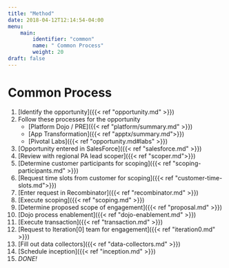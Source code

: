 ```yaml
---
title: "Method"
date: 2018-04-12T12:14:54-04:00
menu:
    main:
        identifier: "common"
        name: " Common Process"
        weight: 20
draft: false
---
```

# Common Process
1. [Identify the opportunity]({{< ref "opportunity.md" >}})
1. Follow these processes for the opportunity
    - [Platform Dojo / PRE]({{< ref "platform/summary.md" >}}) 
    - [App Transformation]({{< ref "apptx/summary.md">}}) 
    - [Pivotal Labs]({{< ref "opportunity.md#labs" >}})
1. [Opportunity entered in SalesForce]({{< ref "salesforce.md" >}})
1. [Review with regional PA lead scoper]({{< ref "scoper.md">}})
1. [Determine customer participants for scoping]({{< ref "scoping-participants.md" >}})
1. [Request time slots from customer for scoping]({{< ref "customer-time-slots.md">}})
1. [Enter request in Recombinator]({{< ref "recombinator.md" >}})
1. [Execute scoping]({{< ref "scoping.md" >}})
1. [Determine proposed scope of engagement]({{< ref "proposal.md" >}})
1. [Dojo process enablement]({{< ref "dojo-enablement.md" >}})
1. [Execute transaction]({{< ref "transaction.md" >}})
1. [Request to Iteration[0] team for engagement]({{< ref "iteration0.md" >}})
1. [Fill out data collectors]({{< ref "data-collectors.md" >}})
1. [Schedule inception]({{< ref "inception.md" >}})
1. _DONE!_
